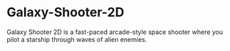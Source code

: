 # Galaxy-Shooter-2D
Galaxy Shooter 2D is a fast-paced arcade-style space shooter where you pilot a starship through waves of alien enemies.
